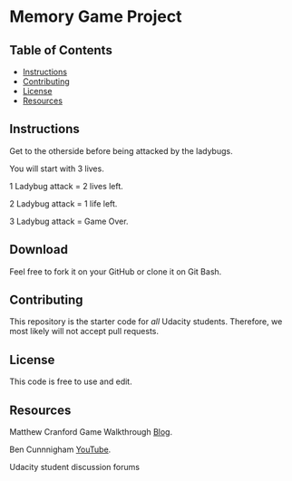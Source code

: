 # Memory Game Project

## Table of Contents

* [Instructions](#instructions)
* [Contributing](#contributing)
* [License](#license)
* [Resources](#resources)


## Instructions

Get to the otherside before being attacked by the ladybugs.

You will start with 3 lives.

1 Ladybug attack = 2 lives left.

2 Ladybug attack = 1 life left.

3 Ladybug attack = Game Over.

## Download

Feel free to fork it on your GitHub or clone it on Git Bash. 

## Contributing

This repository is the starter code for _all_ Udacity students. Therefore, we most likely will not accept pull requests. 

## License

This code is free to use and edit.

## Resources

Matthew Cranford Game Walkthrough [Blog](https://matthewcranford.com/arcade-game-walkthrough-part-1-starter-code-breakdown/).


Ben Cunnnigham [YouTube](https://www.youtube.com/watch?time_continue=10&v=7PHhRrjgTDA).

Udacity student discussion forums